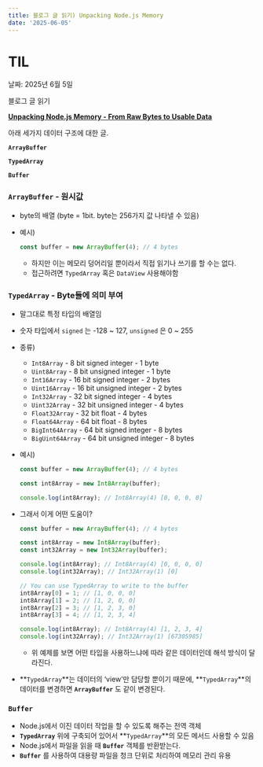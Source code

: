 ```yaml
---
title: 블로그 글 읽기) Unpacking Node.js Memory 
date: '2025-06-05'
---
```

# TIL

날짜: 2025년 6월 5일

블로그 글 읽기

[**Unpacking Node.js Memory - From Raw Bytes to Usable Data**](https://www.banjocode.com/post/node/memory-management)

아래 세가지 데이터 구조에 대한 글.

**`ArrayBuffer`** 

**`TypedArray`**

**`Buffer`**

### **`ArrayBuffer` -** 원시값

- byte의 배열 (byte = 1bit. byte는 256가지 값 나타낼 수 있음)
- 예시)
    
    ```jsx
    const buffer = new ArrayBuffer(4); // 4 bytes
    ```
    
    - 하지만 이는 메모리 덩어리일 뿐이라서 직접 읽기나 쓰기를 할 수는 없다.
    - 접근하려면 `TypedArray` 혹은 `DataView` 사용해야함

### **`TypedArray` -** Byte들에 의미 부여

- 말그대로 특정 타입의 배열임
- 숫자 타입에서 `signed` 는 -128 ~ 127, `unsigned` 은 0 ~ 255
- 종류)
    - `Int8Array` - 8 bit signed integer - 1 byte
    - `Uint8Array` - 8 bit unsigned integer - 1 byte
    - `Int16Array` - 16 bit signed integer - 2 bytes
    - `Uint16Array` - 16 bit unsigned integer - 2 bytes
    - `Int32Array` - 32 bit signed integer - 4 bytes
    - `Uint32Array` - 32 bit unsigned integer - 4 bytes
    - `Float32Array` - 32 bit float - 4 bytes
    - `Float64Array` - 64 bit float - 8 bytes
    - `BigInt64Array` - 64 bit signed integer - 8 bytes
    - `BigUint64Array` - 64 bit unsigned integer - 8 bytes
- 예시)
    
    ```jsx
    const buffer = new ArrayBuffer(4); // 4 bytes
    
    const int8Array = new Int8Array(buffer);
    
    console.log(int8Array); // Int8Array(4) [0, 0, 0, 0]
    ```
    

- 그래서 이게 어떤 도움이?
    
    ```jsx
    const buffer = new ArrayBuffer(4); // 4 bytes
    
    const int8Array = new Int8Array(buffer);
    const int32Array = new Int32Array(buffer);
    
    console.log(int8Array); // Int8Array(4) [0, 0, 0, 0]
    console.log(int32Array); // Int32Array(1) [0]
    
    // You can use TypedArray to write to the buffer
    int8Array[0] = 1; // [1, 0, 0, 0]
    int8Array[1] = 2; // [1, 2, 0, 0]
    int8Array[2] = 3; // [1, 2, 3, 0]
    int8Array[3] = 4; // [1, 2, 3, 4]
    
    console.log(int8Array); // Int8Array(4) [1, 2, 3, 4]
    console.log(int32Array); // Int32Array(1) [67305985]
    ```
    
    - 위 예제를 보면 어떤 타입을 사용하느냐에 따라 같은 데이터인데 해석 방식이 달라진다.
- **`TypedArray`**는 데이터의 ‘view’만 담당할 뿐이기 때문에, **`TypedArray`**의 데이터를 변경하면 **`ArrayBuffer`** 도 같이 변경된다.

### **`Buffer`**

- Node.js에서 이진 데이터 작업을 할 수 있도록 해주는 전역 객체
- **`TypedArray`** 위에 구축되어 있어서 **`TypedArray`**의 모든 메서드 사용할 수 있음
- Node.js에서 파일을 읽을 때 **`Buffer`** 객체를 반환받는다.
- **`Buffer`** 를 사용하여 대용량 파일을 청크 단위로 처리하여 메모리 관리 유용
